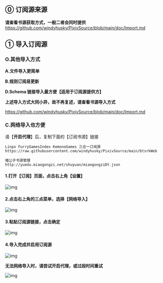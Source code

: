 ## ⓪ 订阅源来源
**请查看书源获取方式，一般二者会同时提供**
https://github.com/windyhusky/PixivSource/blob/main/doc/Import.md

## ① 导入订阅源

### O.其他导入方式

**A.文件导入更简单**

**B.规则订阅易更新**

**D.Schema 链接导入最方便【适用于订阅源提供方】**

**上述导入方式大同小异，故不再复述，请查看书源导入方式**

https://github.com/windyhusky/PixivSource/blob/main/doc/Import.md



### C.网络导入也方便

请【**开启代理**】后，复制下面的【订阅书源】链接

```
Linpx FurryGamesIndex KemonoGames 三合一订阅源
https://raw.githubusercontent.com/windyhusky/PixivSource/main/btsrkWeb.json

喵公子书源管理
http://yuedu.miaogongzi.net/shuyuan/miaogongziDY.json
```

#### 1.打开【订阅】页面，点击右上角【设置】

![img](https://raw.githubusercontent.com/windyhusky/PixivSource/main/doc/pic/SubscriptionPage.png)

#### 2.点击右上角的三点菜单，选择【网络导入】

![img](https://raw.githubusercontent.com/windyhusky/PixivSource/main/doc/pic/SubscriptionWebImport.png)

#### 3.粘贴订阅源链接，点击确定

![img](https://raw.githubusercontent.com/windyhusky/PixivSource/main/doc/pic/SubscriptionAdding.png)

#### 4.导入完成并启用订阅源

![img](https://raw.githubusercontent.com/windyhusky/PixivSource/main/doc/pic/SubscriptionPage.png)

**无法网络导入时，请尝试开启代理，或过段时间重试**

![img](https://raw.githubusercontent.com/windyhusky/PixivSource/main/doc/pic/SubscriptionFinished.png)

